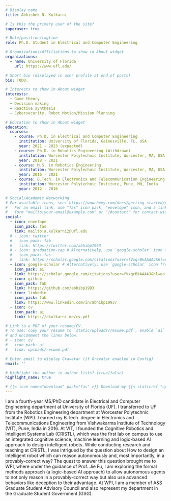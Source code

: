 ```yaml
---
# Display name
title: Abhishek N. Kulkarni

# Is this the primary user of the site?
superuser: true

# Role/position/tagline
role: Ph.D. Student in Electrical and Computer Engineering

# Organizations/Affiliations to show in About widget
organizations:
  - name: University of Florida
    url: https://www.ufl.edu/

# Short bio (displayed in user profile at end of posts)
bio: TODO.

# Interests to show in About widget
interests:
  - Game theory
  - Decision making
  - Reactive synthesis
  - Cybersecurity, Robot Motion/Mission Planning

# Education to show in About widget
education:
  courses:
    - course: Ph.D. in Electrical and Computer Engineering
      institution: University of Florida, Gainesville, FL, USA
      year: 2021 - 2023 (expected)
    - course: Ph.D. in Robotics Engineering (Withdrawn)
      institution: Worcester Polytechnic Institute, Worcester, MA, USA
      year: 2018 - 2021
    - course: M.S. in Robotics Engineering
      institution: Worcester Polytechnic Institute, Worcester, MA, USA
      year: 2016 - 2021
    - course: B.Tech. in Electronics and Telecommunication Engineering
      institution: Worcester Polytechnic Institute, Pune, MH, India
      year: 2012 - 2016

# Social/Academic Networking
# For available icons, see: https://wowchemy.com/docs/getting-started/page-builder/#icons
#   For an email link, use "fas" icon pack, "envelope" icon, and a link in the
#   form "mailto:your-email@example.com" or "/#contact" for contact widget.
social:
  - icon: envelope
    icon_pack: fas
    link: mailto:a.kulkarni2@ufl.edu
  # - icon: twitter
  #   icon_pack: fab
  #   link: https://twitter.com/abhibp1993
  # - icon: graduation-cap # Alternatively, use `google-scholar` icon from `ai` icon pack
  #   icon_pack: fas
  #   link: https://scholar.google.com/citations?user=fVxqrBkAAAAJ&hl=en
  - icon: google-scholar # Alternatively, use `google-scholar` icon from `ai` icon pack
    icon_pack: ai
    link: https://scholar.google.com/citations?user=fVxqrBkAAAAJ&hl=en
  - icon: github
    icon_pack: fab
    link: https://github.com/abhibp1993
  - icon: linkedin
    icon_pack: fab
    link: https://www.linkedin.com/in/abhibp1993/
  - icon: cv
    icon_pack: ai
    link: https://akulkarni.me/cv.pdf

# Link to a PDF of your resume/CV.
# To use: copy your resume to `static/uploads/resume.pdf`, enable `ai` icons in `params.toml`,
# and uncomment the lines below.
# - icon: cv
#   icon_pack: ai
#   link: uploads/resume.pdf

# Enter email to display Gravatar (if Gravatar enabled in Config)
email: ''

# Highlight the author in author lists? (true/false)
highlight_name: true

# {{< icon name="download" pack="fas" >}} Download my {{< staticref "uploads/demo_resume.pdf" "newtab" >}}resumé{{< /staticref >}}.
---
```


I am a fourth-year MS/PhD candidate in Electrical and Computer Engineering department at University of Florida (UF). I transferred to UF from the Robotics Engineering department at Worcester Polytechnic Institute (WPI). I earned my B.Tech. degree in Electronics and Telecommunications Engineering from Vishwakarma Institute of Technology (VIT), Pune, India in 2016. At VIT, I founded the Cognitive Robotics and Intelligent Systems Lab (CRISTL), which was the first lab on campus to use an integrated cognitive science, machine learning and logic-based AI approach to design intelligent robots. While conducting research and teaching at CRISTL, I was intrigued by the question about How to design an intelligent robot which can reason autonomously and, most importantly, in a provably-correct way? The quest to answer this question brought me to WPI, where under the guidance of Prof. Jie Fu, I am exploring the formal methods approach (a logic-based AI approach) to allow autonomous agents to not only reason in a provably-correct way but also use advanced behaviors like deception to their advantage. At WPI, I am a member of A&S Graduate Student Advisory Council and also represent my department in the Graduate Student Government (GSG).

